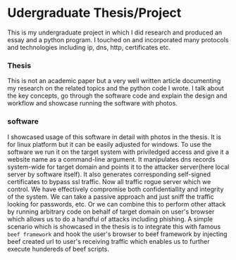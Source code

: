 # Udergraduate Thesis/Project
This is my undergraduate project in which I did research and produced an essay and a python program. I touched on and incorporated many protocols and technologies including ip, dns, http, certificates etc.

### Thesis
This is not an academic paper but a very well written article documenting my research on the related topics and the python code I wrote. I talk about the key concepts, go through the software code and explain the design and workflow and showcase running the software with photos.

### software
I showcased usage of this software in detail with photos in the thesis. It is for linux platform but it can be easily adjusted for windows.
To use the software we run it on the target system with priviledged access and give it a website name as a command-line argument. It manipulates dns records system-wide for target domain and points it to the attacker server(here local server by software itself). It also generates corresponding self-signed certificates to bypass ssl traffic.
Now all traffic rogue server which we control. We have effectively compromise both confidentiallity and integrity of the system. We can take a passive approach and just sniff the traffic looking for passwords, etc. Or we can combine this to perform other attack by running arbitrary code on behalf of target domain on user's browser which allows us to do a handful of attacks including phishing. A simple scenario which is showcased in the thesis is to integrate this with famous `beef framework` and hook the user's browser to beef framework by injecting beef created url to user's receiving traffic which enables us to further execute hundereds of beef scripts.
